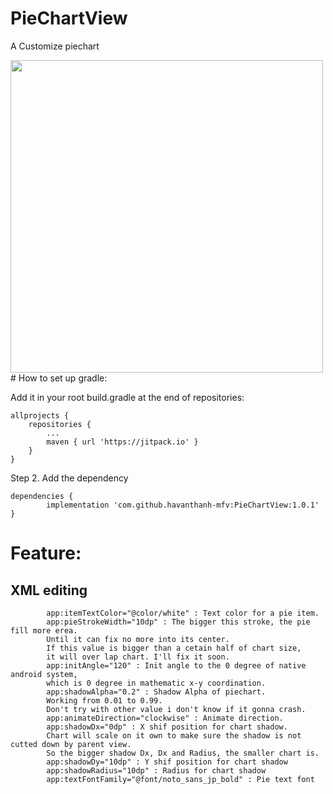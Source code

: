 # PieChartView
A Customize piechart 

<img src="https://github.com/thanh-ha-van/PieChartView/blob/master/Untitled.png" width="500" height="500" />
# How to set up gradle: 

Add it in your root build.gradle at the end of repositories:

	allprojects {
		repositories {
			...
			maven { url 'https://jitpack.io' }
		}
	}
Step 2. Add the dependency

	dependencies {
	        implementation 'com.github.havanthanh-mfv:PieChartView:1.0.1'
	}

# Feature: 
## XML editing
  
            app:itemTextColor="@color/white" : Text color for a pie item.
            app:pieStrokeWidth="10dp" : The bigger this stroke, the pie fill more erea. 
            Until it can fix no more into its center. 
            If this value is bigger than a cetain half of chart size, 
            it will over lap chart. I'll fix it soon.
            app:initAngle="120" : Init angle to the 0 degree of native android system, 
            which is 0 degree in mathematic x-y coordination.
            app:shadowAlpha="0.2" : Shadow Alpha of piechart. 
            Working from 0.01 to 0.99. 
            Don't try with other value i don't know if it gonna crash. 
            app:animateDirection="clockwise" : Animate direction.
            app:shadowDx="0dp" : X shif position for chart shadow. 
            Chart will scale on it own to make sure the shadow is not cutted down by parent view. 
            So the bigger shadow Dx, Dx and Radius, the smaller chart is. 
            app:shadowDy="10dp" : Y shif position for chart shadow
            app:shadowRadius="10dp" : Radius for chart shadow
            app:textFontFamily="@font/noto_sans_jp_bold" : Pie text font
